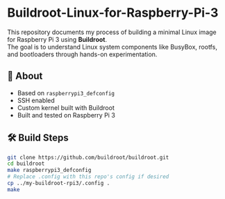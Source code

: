 # Buildroot-Linux-for-Raspberry-Pi-3
This repository documents my process of building a minimal Linux image for Raspberry Pi 3 using **Buildroot**.  
The goal is to understand Linux system components like BusyBox, rootfs, and bootloaders through hands-on experimentation.

## 🧠 About
- Based on `raspberrypi3_defconfig`
- SSH enabled
- Custom kernel built with Buildroot
- Built and tested on Raspberry Pi 3

## 🛠 Build Steps
```bash
git clone https://github.com/buildroot/buildroot.git
cd buildroot
make raspberrypi3_defconfig
# Replace .config with this repo's config if desired
cp ../my-buildroot-rpi3/.config .
make

